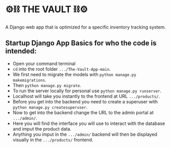 # ⚙️⛓️ THE VAULT ⛓️⚙️

A Django web app that is optimized for a specific inventory tracking system.

Startup Django App Basics for who the code is intended:
---
+ Open your command terminal
+ `cd` into the root folder `.../The-Vault-App-main`.
+ We first need to migrate the models with `python manage.py makemigrations`.
+ Then `python manage.py migrate`.
+ To run the server locally for personal use `python manage.py runserver`.
+ Localhost will take you instantly to the frontend at URL `.../products/`.
+ Before you get into the backend you need to create a superuser with `python manage.py createsuperuser`.
+ Now to get into the backend change the URL to the admin portal at `.../admin/`.
+ Here you will find the interface you will use to interact with the database and imput the product data.
+ Anything you imput in the `.../admin/` backend will then be displayed visually in the `.../products/` frontend.

